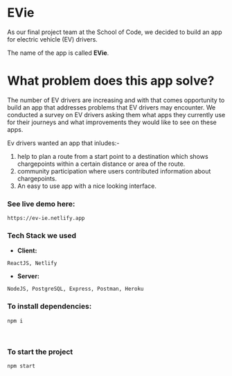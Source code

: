 # EVie

As our final project team at the School of Code, we decided to build an app for electric vehicle (EV) drivers. 

The name of the app is called **EVie**.



# What problem does this app solve?
The number of EV drivers are increasing and with that comes opportunity to build an app that addresses problems that EV drivers may encounter. We conducted a survey on EV drivers asking them what apps they currently use for their journeys and what improvements they would like to see on these apps.

Ev drivers wanted an app that inludes:-
1. help to plan a route from a start point to a destination which shows chargepoints within a certain distance or area of the route.
2. community participation where users contributed information about chargepoints.
3. An easy to use app with a nice looking interface. 


### See live demo here:
```
https://ev-ie.netlify.app
```

### Tech Stack we used

- **Client:** 
```
ReactJS, Netlify
```

- **Server:** 
```
NodeJS, PostgreSQL, Express, Postman, Heroku
```

### To install dependencies:
```
npm i
```

<br>

### To start the project
```
npm start
```
